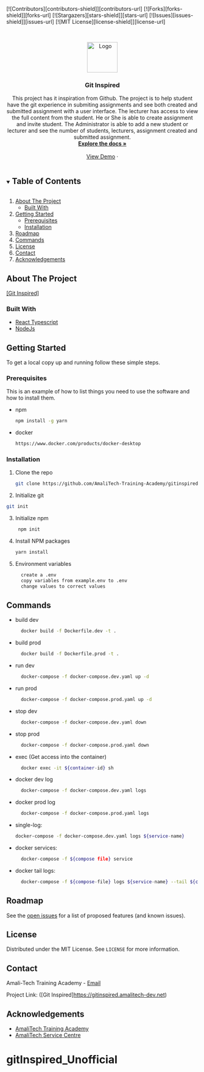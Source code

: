 [![Contributors][contributors-shield]][contributors-url]
[![Forks][forks-shield]][forks-url]
[![Stargazers][stars-shield]][stars-url]
[![Issues][issues-shield]][issues-url]
[![MIT License][license-shield]][license-url]

<!-- PROJECT LOGO -->
<br />
<p align="center">
  <a href="https://github.com/AmaliTech-Training-Academy/gitinspired-frontend-june.git">
    <img src="https://encrypted-tbn0.gstatic.com/images?q=tbn:ANd9GcQZC2u9cjLenMvYSkWUf2yLLbB_3eaACPJaYKd3c6dz-5IVnCq83YTPZVVV4d-pkB_hF6E&usqp=CAU" alt="Logo" width="80" height="80">
  </a>

  <h3 align="center">Git Inspired</h3>

  <p align="center">
    This project has it inspiration from Github. The project is to help student
     have the git experience in submiting assignments and see both created and submitted assignment with a user interface. The lecturer has access to view the full content from the student. He or She is able to create assignment and invite student. The Administrator is able to add a new student or lecturer and see the number of students, lecturers, assignment created and submitted assignment.
    <br />
    <a href="#"><strong>Explore the docs »</strong></a>
    <br />
    <br />
    <a href="https://gitinspired.amalitech-dev.net">View Demo</a>
    ·
  </p>
</p>

<!-- TABLE OF CONTENTS -->
<details open="open">
  <summary><h2 style="display: inline-block">Table of Contents</h2></summary>
  <ol>
    <li>
      <a href="#about-the-project">About The Project</a>
      <ul>
        <li><a href="#built-with">Built With</a></li>
      </ul>
    </li>
    <li>
      <a href="#getting-started">Getting Started</a>
      <ul>
        <li><a href="#prerequisites">Prerequisites</a></li>
        <li><a href="#installation">Installation</a></li>
      </ul>
    </li>
    <li><a href="#roadmap">Roadmap</a></li>
    <li><a href="#commands">Commands</a></li>
    <li><a href="#license">License</a></li>
    <li><a href="#contact">Contact</a></li>
    <li><a href="#acknowledgements">Acknowledgements</a></li>
  </ol>
</details>

<!-- ABOUT THE PROJECT -->

## About The Project

[[Git Inspired]](https://www.amalitech.com)

### Built With

- [React Typescript]()
- [NodeJs]()

<!-- GETTING STARTED -->

## Getting Started

To get a local copy up and running follow these simple steps.

### Prerequisites

This is an example of how to list things you need to use the software and how to install them.

- npm

  ```sh
  npm install -g yarn
  ```

- docker

  ```sh
  https://www.docker.com/products/docker-desktop
  ```

### Installation

1. Clone the repo

   ```sh
   git clone https://github.com/AmaliTech-Training-Academy/gitinspired-frontend-june.git

   ```

2. Initialize git

  ```sh
 git init
 ```

3. Initialize npm

   ```sh
    npm init
    ```

4. Install NPM packages

   ```sh
   yarn install
   ```

5. Environment variables

   ```sh
     create a .env
     copy variables from example.env to .env
     change values to correct values
   ```



## Commands

- build dev

  ```sh
    docker build -f Dockerfile.dev -t .
  ```

- build prod

  ```sh
    docker build -f Dockerfile.prod -t .
  ```

- run dev

  ```sh
    docker-compose -f docker-compose.dev.yaml up -d
  ```

- run prod

  ```sh
    docker-compose -f docker-compose.prod.yaml up -d
  ```

- stop dev

  ```sh
    docker-compose -f docker-compose.dev.yaml down
  ```

- stop prod

  ```sh
    docker-compose -f docker-compose.prod.yaml down
  ```

- exec (Get access into the container)

  ```sh
    docker exec -it ${container-id} sh
  ```

- docker dev log

  ```sh
    docker-compose -f docker-compose.dev.yaml logs
  ```

- docker prod log

  ```sh
    docker-compose -f docker-compose.prod.yaml logs
  ```

- single-log:

  ```sh
  docker-compose -f docker-compose.dev.yaml logs ${service-name}
  ```

- docker services:

  ```sh
    docker-compose -f ${compose file} service
  ```

- docker tail logs:

  ```sh
    docker-compose -f ${compose-file} logs ${service-name} --tail ${count}
  ```

  <!-- ROADMAP -->

## Roadmap

See the [open issues](https://github.com/AmaliTech-Training-Academy/gitinspired-frontend-june/issues) for a list of proposed features (and known issues).

<!-- LICENSE -->

## License

Distributed under the MIT License. See `LICENSE` for more information.

<!-- CONTACT -->

## Contact

Amali-Tech Training Academy - [Email](takoraditrainingcenter@amalitech.org)

Project Link: ([Git Inspired]https://gitinspired.amalitech-dev.net)

<!-- ACKNOWLEDGEMENTS -->

## Acknowledgements

- [AmaliTech Training Academy](https://www.amalitech.org)
- [AmaliTech Service Centre](https://www.amalitech.org)



# gitInspired_Unofficial
